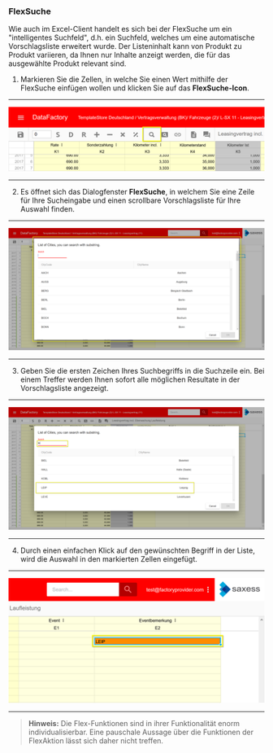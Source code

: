 ### FlexSuche

Wie auch im Excel-Client handelt es sich bei der FlexSuche um ein "intelligentes Suchfeld", d.h. ein Suchfeld, welches um eine automatische Vorschlagsliste erweitert wurde. Der Listeninhalt kann von Produkt zu Produkt variieren, da Ihnen nur Inhalte anzeigt werden, die für das ausgewählte Produkt relevant sind.

1) Markieren Sie die Zellen, in welche Sie einen Wert mithilfe der FlexSuche einfügen wollen und klicken Sie auf das **FlexSuche-Icon**. 

---
![](/Pictures/Web-Client/Produkt/Datenerfassung/FlexSuche/flexsuche_1.png)

---

2) Es öffnet sich das Dialogfenster **FlexSuche**, in welchem Sie eine Zeile für Ihre Sucheingabe und einen scrollbare Vorschlagsliste für Ihre Auswahl finden.

---
![](/Pictures/Web-Client/Produkt/Datenerfassung/FlexSuche/flexsuche_2.png)

---

3) Geben Sie die ersten Zeichen Ihres Suchbegriffs in die Suchzeile ein. Bei einem Treffer werden Ihnen sofort alle möglichen Resultate in der Vorschlagsliste angezeigt.

---
![](/Pictures/Web-Client/Produkt/Datenerfassung/FlexSuche/flexsuche_3.png)

---

4) Durch einen einfachen Klick auf den gewünschten Begriff in der Liste, wird die Auswahl in den markierten Zellen eingefügt.

---
![](/Pictures/Web-Client/Produkt/Datenerfassung/FlexSuche/flexsuche_4.png)

---

>**Hinweis:** Die Flex-Funktionen sind in ihrer Funktionalität enorm individualisierbar. Eine pauschale Aussage über die Funktionen der FlexAktion lässt sich daher nicht treffen.
